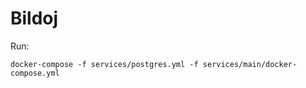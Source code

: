 # Bildoj

Run:

```
docker-compose -f services/postgres.yml -f services/main/docker-compose.yml
```
